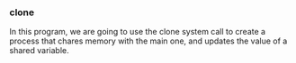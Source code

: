 ### clone

In this program, we are going to
use the clone system call to create
a process that chares memory with
the main one, and updates the value
of a shared variable.
